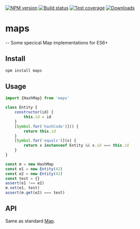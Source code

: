 [![NPM version][npm-image]][npm-url]
[![Build status][travis-image]][travis-url]
[![Test coverage][coveralls-image]][coveralls-url]
[![Downloads][downloads-image]][npm-url]


# maps

-- Some specical Map implementations for ES6+

## Install

```sh
npm install maps
```

## Usage

```js
import {HashMap} from 'maps'

class Entity {
	constructor(id) {
		this.id = id
	}
	[Symbol.for('hashCode')]() {
		return this.id
	}
	[Symbol.for('equals')](x) {
		return x instanceof Entity && x.id === this.id
	}
}

const m = new HashMap
const e1 = new Entity(42)
const e2 = new Entity(42)
const test = {}
assert(e1 !== e2)
m.set(e1, test)
assert(m.get(e2) === test)
```

## API

Same as standard [Map](https://developer.mozilla.org/en-US/docs/Web/JavaScript/Reference/Global_Objects/Map).





[npm-image]: https://img.shields.io/npm/v/maps.svg?style=flat-square
[npm-url]: https://npmjs.org/package/maps
[travis-image]: https://img.shields.io/travis/hax/maps.svg?style=flat-square
[travis-url]: https://travis-ci.org/hax/maps
[coveralls-image]: https://img.shields.io/coveralls/hax/maps.svg?style=flat-square
[coveralls-url]: https://coveralls.io/r/hax/maps
[downloads-image]: http://img.shields.io/npm/dm/maps.svg?style=flat-square
